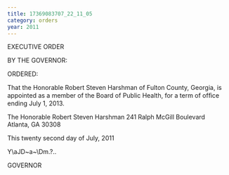 ```yaml
---
title: 17369083707_22_11_05
category: orders
year: 2011
---
```

 

EXECUTIVE ORDER

BY THE GOVERNOR:

ORDERED:

That the Honorable Robert Steven Harshman of Fulton County,
Georgia, is appointed as a member of the Board of Public Health,
for a term of ofﬁce ending July 1, 2013.

The Honorable Robert Steven Harshman
241 Ralph McGill Boulevard
Atlanta, GA 30308

This twenty second day of July, 2011

Y\aJD~a~\Dm.?..

GOVERNOR


